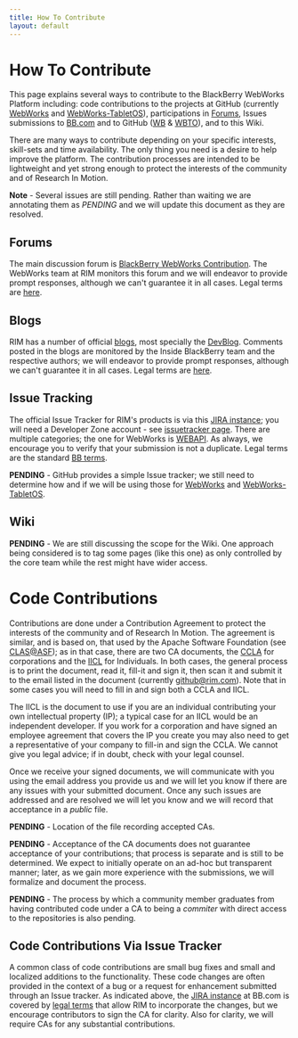 ```yaml
---
title: How To Contribute
layout: default
---
```


# How To Contribute

This page explains several ways to contribute to the BlackBerry WebWorks Platform including: code contributions to the projects at GitHub (currently [WebWorks](https://github.com/blackberry/WebWorks) and [WebWorks-TabletOS](https://github.com/blackberry/WebWorks-TabletOS)), participations in [Forums](http://supportforums.blackberry.com/t5/Open-Source-Development/ct-p/os_dev), Issues submissions to [BB.com](http://us.blackberry.com/developers/resources/issuetracker/) and to GitHub ([WB](https://github.com/blackberry/WebWorks/issues) & [WBTO](https://github.com/blackberry/WebWorks-TabletOS/issues)), and to this Wiki.

There are many ways to contribute depending on your specific interests, skill-sets and time availability.  The only thing you need is a desire to help improve the platform.  The contribution processes are intended to be lightweight and yet strong enough to protect the interests of the community and of Research In Motion.

**Note** - Several issues are still pending. Rather than waiting we are annotating them as *PENDING* and we will update this document as they are resolved. 

## Forums

The main discussion forum is [BlackBerry WebWorks Contribution](http://supportforums.blackberry.com/t5/BlackBerry-WebWorks/bd-p/ww_con).  The WebWorks team at RIM monitors this forum and we will endeavor to provide prompt responses, although we can't guarantee it in all cases.  Legal terms are [here](http://na.blackberry.com/eng/legal/). 

## Blogs

RIM has a number of official [blogs](http://blogs.blackberry.com/), most specially the [DevBlog](http://devblog.blackberry.com/).  Comments posted in the blogs are monitored by the Inside BlackBerry team and the respective authors; we will endeavor to provide prompt responses, although we can't guarantee it in all cases. Legal terms are [here](http://devblog.blackberry.com/terms-and-conditions-of-use/). 

## Issue Tracking

The official Issue Tracker for RIM's products is via this [JIRA instance](https://www.blackberry.com/jira/secure/Dashboard.jspa); you will need a Developer Zone account - see [issuetracker page](http://us.blackberry.com/developers/resources/issuetracker/). There are multiple categories; the one for WebWorks is [WEBAPI](https://www.blackberry.com/jira/browse/WEBAPI).  As always, we encourage you to verify that your submission is not a duplicate.  Legal terms are the standard [BB terms](http://us.blackberry.com/legal/terms.jsp).

**PENDING** - GitHub provides a simple Issue tracker; we still need to determine how and if we will be using those for [WebWorks](https://github.com/blackberry/WebWorks/issues) and [WebWorks-TabletOS](https://github.com/blackberry/WebWorks-TabletOS/issues).

## Wiki

**PENDING** - We are still discussing the scope for the Wiki.  One approach being considered is to tag some pages (like this one) as only controlled by the core team while the rest might have wider access.

# Code Contributions

Contributions are done under a Contribution Agreement to protect the interests of the community and of Research In Motion.  The agreement is similar, and is based on, that used by the Apache Software Foundation (see [CLAS@ASF](http://www.apache.org/licenses/#clas)); as in that case, there are two CA documents, the [CCLA](http://www.blackberry.com/legal/pdfs/webworks/Research_In_Motion_Limited_CCLA_021811_cl.pdf) for corporations and the [IICL](http://www.blackberry.com/legal/pdfs/webworks/Research_In_Motion_Limited_ICLA_021811_cl.pdf) for Individuals.  In both cases, the general process is to print the document, read it, fill-it and sign it, then scan it and submit it to the email listed in the document (currently github@rim.com).  Note that in some cases you will need to fill in and sign both a CCLA and IICL.

The IICL is the document to use if you are an individual contributing your own intellectual property (IP); a typical case for an IICL would be an independent developer.  If you work for a corporation and have signed an employee agreement that covers the IP you create you may also need to get a representative of your company to fill-in and sign the CCLA.  We cannot give you legal advice; if in doubt, check with your legal counsel.

Once we receive your signed documents, we will communicate with you using the email address you provide us and we will let you know if there are any issues with your submitted document.  Once any such issues are addressed and are resolved we will let you know and we will record that acceptance in a *public* file.

**PENDING** - Location of the file recording accepted CAs.

**PENDING** - Acceptance of the CA documents does not guarantee acceptance of your contributions; that process is separate and is still to be determined.  We expect to initially operate on an ad-hoc but transparent manner; later, as we gain more experience with the submissions, we will formalize and document the process.

**PENDING** - The process by which a community member graduates from having contributed code under a CA to being a *commiter* with direct access to the repositories is also pending.

## Code Contributions Via Issue Tracker

A common class of code contributions are small bug fixes and small and localized additions to the functionality.  These code changes are often provided in the context of a bug or a request for enhancement submitted through an Issue tracker.  As indicated above, the [JIRA instance](https://www.blackberry.com/jira/secure/Dashboard.jspa) at BB.com is covered by [legal terms](http://us.blackberry.com/legal/terms.jsp) that allow RIM to incorporate the changes, but we encourage contributors to sign the CA for clarity.  Also for clarity, we will require CAs for any substantial contributions.